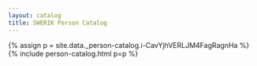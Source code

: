 ```yaml
---
layout: catalog
title: SWERIK Person Catalog
---
```

{% assign p = site.data._person-catalog.i-CavYjhVERLJM4FagRagnHa %}
{% include person-catalog.html p=p %}

